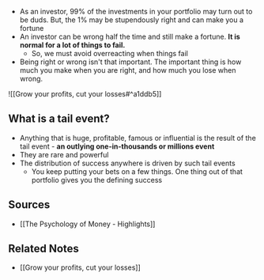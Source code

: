 - As an investor, 99% of the investments in your portfolio may turn out to be duds. But, the 1% may be stupendously right and can make you a fortune
- An investor can be wrong half the time and still make a fortune. **It is normal for a lot of things to fail.**
	- So, we must avoid overreacting when things fail
- Being right or wrong isn't that important. The important thing is how much you make when you are right, and how much you lose when wrong.

![[Grow your profits, cut your losses#^a1ddb5]]

## What is a tail event?
- Anything that is huge, profitable, famous or influential is the result of the tail event - **an outlying one-in-thousands or millions event**
- They are rare and powerful
- The distribution of success anywhere is driven by such tail events
	- You keep putting your bets on a few things. One thing out of that portfolio gives you the defining success

## Sources
- [[The Psychology of Money - Highlights]]

## Related Notes
- [[Grow your profits, cut your losses]]